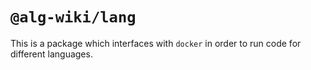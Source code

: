 # `@alg-wiki/lang`

This is a package which interfaces with `docker` in order to run code for different languages.

